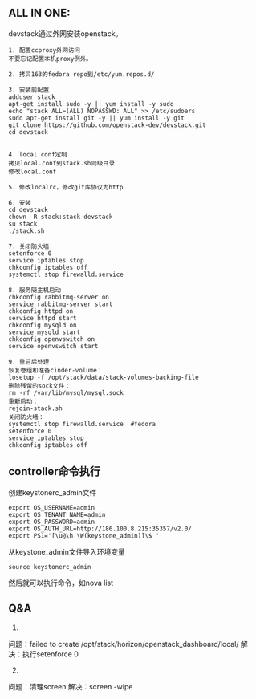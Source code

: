 ALL IN ONE:
----
devstack通过外网安装openstack。  
```shel
1. 配置ccproxy外网访问
不要忘记配置本机proxy例外。  

2. 拷贝163的fedora repo到/etc/yum.repos.d/

3. 安装前配置
adduser stack
apt-get install sudo -y || yum install -y sudo
echo "stack ALL=(ALL) NOPASSWD: ALL" >> /etc/sudoers
sudo apt-get install git -y || yum install -y git
git clone https://github.com/openstack-dev/devstack.git
cd devstack


4. local.conf定制
拷贝local.conf到stack.sh同级目录
修改local.conf

5. 修改localrc，修改git库协议为http

6. 安装
cd devstack
chown -R stack:stack devstack
su stack
./stack.sh

7. 关闭防火墙
setenforce 0
service iptables stop
chkconfig iptables off
systemctl stop firewalld.service

8. 服务随主机启动
chkconfig rabbitmq-server on
service rabbitmq-server start
chkconfig httpd on
service httpd start
chkconfig mysqld on
service mysqld start
chkconfig openvswitch on
service openvswitch start

9. 重启后处理
恢复卷组和准备cinder-volume： 
losetup -f /opt/stack/data/stack-volumes-backing-file 
删除残留的sock文件：  
rm -rf /var/lib/mysql/mysql.sock
重新启动：
rejoin-stack.sh
关闭防火墙：
systemctl stop firewalld.service  #fedora   
setenforce 0  
service iptables stop
chkconfig iptables off
```
controller命令执行
----
创建keystonerc_admin文件
```keystonerc_admin
export OS_USERNAME=admin
export OS_TENANT_NAME=admin
export OS_PASSWORD=admin
export OS_AUTH_URL=http://186.100.8.215:35357/v2.0/
export PS1='[\u@\h \W(keystone_admin)]\$ '
```
从keystone_admin文件导入环境变量
```shell
source keystonerc_admin
```
然后就可以执行命令，如nova list

Q&A
----
1.
问题：failed to create /opt/stack/horizon/openstack_dashboard/local/
解决：执行setenforce 0

2. 
问题：清理screen
解决：screen -wipe




